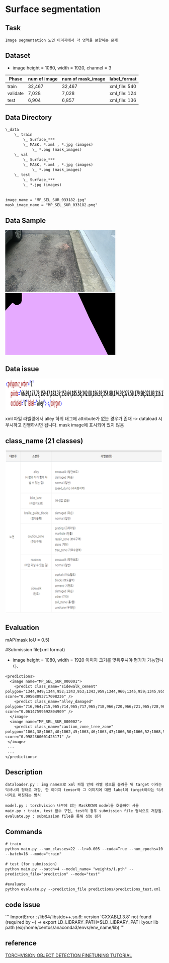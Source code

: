 # Surface segmentation

## Task
```
Image segmentation 노면 이미지에서 각 영역을 분할하는 문제
```

## Dataset
* image height = 1080, width = 1920, channel = 3

| Phase | num of image | num of mask_image | label_format |
| - | - | - | - |
| train | 32,467 | 32,467 | xml_file: 540 |
| validate |  7,028 | 7,028 | xml_file: 124 |
| test | 6,904 | 6,857 | xml_file: 136 |

## Data Directory
```
\_data
    \_ train
        \_ Surface_***
        \_ MASK, *.xml , *.jpg (images)
            \_ *.png (mask_images)
    \_ val
        \_ Surface_***
        \_ MASK, *.xml , *.jpg (images)
            \_ *.png (mask_images)
    \_ test
        \_ Surface_***
        \_ *.jpg (images)
          

image_name = "MP_SEL_SUR_033182.jpg"
mask_image_name = "MP_SEL_SUR_033182.png"
```

## Data Sample
<img width=350 src="sample_images/MP_SEL_SUR_000001.jpg"/>　　　<img width=350 src="sample_images/MP_SEL_SUR_000001.png"/>

## Data issue
<img width=700 height = 100 src="sample_images/data_error.PNG"/>

xml 파일 라벨링에서 alley 하위 태그에 attribute가 없는 경우가 존재 -> dataload 시 무시하고 진행하시면 됩니다. mask image에 표시되어 있지 않음


## class_name (21 classes)

<img width=500 src="sample_images/class_name.png"/>



## Evaluation

mAP(mask IoU = 0.5)

#Submission file(xml format)
* image height = 1080, width = 1920 이미지 크기를 맞춰주셔야 평가가 가능합니다.
```
<predictions>
  <image name="MP_SEL_SUR_000001">
    <predict class_name="sidewalk_cement" polygon="1344,949;1344,952;1343,953;1343,959;1344,960;1345,959;1345,955;1344,954;" score="0.09568093717098236" />
    <predict class_name="alley_damaged" polygon="716,964;715,965;714,965;717,965;718,966;720,966;721,965;728,965;725,965;724,964;" score="0.06147599592804909" />
  </image>
  <image name="MP_SEL_SUR_000002">
    <predict class_name="caution_zone_tree_zone" polygon="1064,38;1062,40;1062,45;1063,46;1063,47;1066,50;1066,52;1068,54;1068,56;1071,59;1071,61;1072,62;1072,65;1073,66;1073,73;1074,74;1074,78;1075,79;1075,81;1076,82;1076,84;1078,86;1078,88;1079,88;1080,89;1081,89;1082,90;1241,90;1242,89;1245,89;1246,88;1247,88;1247,87;1248,86;1248,84;1247,83;1247,82;1245,80;1245,78;1243,76;1243,75;1242,75;1240,73;1240,72;1239,71;1239,70;1238,69;1238,68;1234,64;1233,64;1232,63;1232,62;1231,61;1231,60;1229,58;1228,58;1224,54;1224,53;1223,53;1221,51;1220,51;1219,50;1218,50;1217,49;1214,49;1213,48;1209,48;1208,47;1198,47;1197,48;1195,48;1194,49;1193,49;1192,50;1191,50;1191,51;1190,52;1190,60;1189,61;1189,62;1187,64;1184,64;1183,65;1178,65;1177,66;1170,66;1169,65;1158,65;1157,66;1148,66;1147,65;1142,65;1141,64;1138,64;1137,63;1136,63;1135,62;1133,62;1132,61;1132,60;1131,59;1131,47;1132,46;1132,45;1133,44;1133,42;1132,42;1131,41;1128,41;1127,40;1119,40;1118,39;1110,39;1109,38;" score="0.9982360601425171" />
 </image>
 ...
 ...
</predictions>

```

## Description
```
dataloader.py : img name으로 xml 파일 안에 라벨 정보를 불러온 뒤 target 이라는 딕셔너리 형태로 저장, 한 이미지 tensor와 그 이미지에 대한 label이 target이라는 딕셔너리로 매칭되는 방식

model.py : torchvision 내부에 있는 MaskRCNN model을 호출하여 사용
main.py : train, test 함수 구현, test의 경우 submission file 형식으로 저장됨.
evaluate.py : submission file을 통해 성능 평가
```

## Commands
```
# train
python main.py --num_classes=22 --lr=0.005 --cuda=True --num_epochs=10 --batch=16 --mode="train"

# test (for submission)
python main.py --batch=4 --model_name= "weights/1.pth" --prediction_file="prediction" --mode="test" 

#evaluate
python evaluate.py --prediction_file predictions/predictions_test.xml

```

## code issue
'''
ImportError : /lib64/libstdc++.so.6: version 'CXXABI_1.3.8' not found (required by ~)
 -> export LD_LIBRARY_PATH=$LD_LIBRARY_PATH:your lib path (ex)/home/centos/anaconda3/envs/env_name/lib)
'''
## reference

[TORCHVISION OBJECT DETECTION FINETUNING TUTORIAL][1]

[1]: https://pytorch.org/tutorials/intermediate/torchvision_tutorial.html
